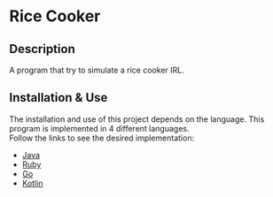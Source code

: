 # Rice Cooker
## Description
A program that try to simulate a rice cooker IRL.

## Installation & Use
The installation and use of this project depends on the language.
This program is implemented in 4 different languages.  
Follow the links to see the desired implementation:
* [Java](https://github.com/hei-school/cc-d4-rice-cooker-ci-Anjaraniaina/tree/feature/java)
* [Ruby](https://github.com/hei-school/cc-d4-rice-cooker-ci-Anjaraniaina/tree/feature/ruby)
* [Go](https://github.com/hei-school/cc-d4-rice-cooker-ci-Anjaraniaina/tree/feature/go)
* [Kotlin](https://github.com/hei-school/cc-d4-rice-cooker-ci-Anjaraniaina/tree/feature/kotlin)